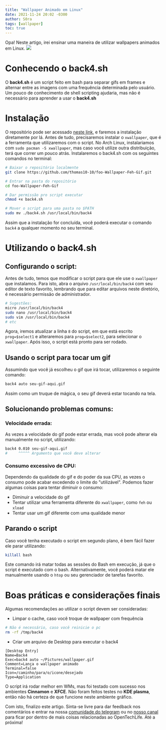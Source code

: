 ```yaml
---
title: "Wallpaper Animado em Linux"
date: 2021-11-24 20:02 -0300
author: S0ra
tags: [wallpaper]
toc: true
---
```


Opa! Neste artigo, irei ensinar uma maneira de utilizar wallpapers animados em Linux.
<img src="https://github.com/thomas10-10/foo-Wallpaper-Feh-Gif/raw/master/desktop-animation2.gif">



# Conhecendo o back4.sh
O **back4.sh** é um script feito em bash para separar gifs em frames e alternar entre as imagens com uma frequência determinada pelo usuário.
Um pouco de conhecimento de shell scripting ajudaria, mas não é necessário para aprender a usar o **back4.sh**

# Instalação
O repositório pode ser acessado [neste link](https://github.com/thomas10-10/foo-Wallpaper-Feh-Gif), e faremos a instalação diretamente por lá.
Antes de tudo, precisaremos instalar o `xwallpaper`, que é a ferramenta que utilizaremos com o script. No Arch Linux, instalariamos com `sudo pacman -S xwallpaper`, mas caso você utilize outra distribuição, terá que correr um pouco atrás.
Instalaremos o back4.sh com os seguintes comandos no terminal:
```bash
# Baixar o repositório localmente
git clone https://github.com/thomas10-10/foo-Wallpaper-Feh-Gif.git

# Entrar na pasta do repositório
cd foo-Wallpaper-Feh-Gif

# Dar permissão pro script executar
chmod +x back4.sh

# Mover o script para uma pasta no $PATH
sudo mv ./back4.sh /usr/local/bin/back4
```
Assim que a instalação for concluída, você poderá executar o comando `back4` a qualquer momento no seu terminal.

# Utilizando o back4.sh

## Configurando o script:
Antes de tudo, temos que modificar o script para que ele use o `xwallpaper` que instalamos.
Para isto, abra o arquivo `/usr/local/bin/back4` com seu editor de texto favorito, lembrando que para editar arquivos neste diretório, é necessário permissão de administrador.
```bash
# Sugestões:
micro /usr/local/bin/back4
sudo nano /usr/local/bin/back4
sudo vim /usr/local/bin/back4
# etc
```
Agora, iremos atualizar a linha `8` do script, em que está escrito `prog=$select1` e alteraremos para `prog=$select2`, para selecionar o `xwallpaper`.
Após isso, o script está pronto para ser rodado.

## Usando o script para tocar um gif
Assumindo que você já escolheu o gif que irá tocar, utilizaremos o seguinte comando:
```bash
back4 auto seu-gif-aqui.gif
```
Assim como um truque de mágica, o seu gif deverá estar tocando na tela.

## Solucionando problemas comuns:
### Velocidade errada:
As vezes a velocidade do gif pode estar errada, mas você pode alterar ela manualmente no script, utilizando:
```bash
back4 0.010 seu-gif-aqui.gif
#     ^^^^^ Argumento que você deve alterar
```
### Consumo excessivo de CPU:
Dependendo da qualidade do gif e do poder da sua CPU, as vezes o consumo pode acabar excedendo o limite do "utilizável". Podemos fazer algumas coisas para tentar diminuir o consumo:
- Diminuir a velocidade do gif
- Tentar utilizar uma ferramenta diferente do `xwallpaper`, como `feh` ou `xload`
- Tentar usar um gif diferente com uma qualidade menor

## Parando o script
Caso você tenha executado o script em segundo plano, é bem fácil fazer ele parar utilizando:
```bash
killall bash
```
Este comando irá matar todas as sessões do Bash em execução, já que o script é executado com o bash.
Alternativamente, você poderá matar ele manualmente usando o `htop` ou seu gerenciador de tarefas favorito.

# Boas práticas e considerações finais
Algumas recomendações ao utilizar o script devem ser consideradas:
- Limpar o cache, caso você troque de wallpaper com frequência<br>
 ```bash
 # Não é necessário, caso você reinicie o pc
 rm -rf /tmp/back4
 ```
- Criar um arquivo de Desktop para executar o back4
```
[Desktop Entry]
Name=Back4
Exec=back4 auto ~/Pictures/wallpaper.gif
Comment=Lança o wallpaper animado
Terminal=false
Icon=/caminho/para/o/icone/desejado
Type=Application
```

O script irá rodar melhor em WMs, mas foi testado com sucesso nos ambientes **Cinnamon** e **XFCE**. Não foram feitos testes no **KDE plasma**, então não há certeza de que funcione neste ambiente gráfico.

Com isto, finalizo este artigo. Sinta-se livre para dar feedback nos comentários e entrar na nossa [comunidade do telegram](https://t.me/opentechlife_comm) ou no [nosso canal](https://t.me/opentechlife) para ficar por dentro de mais coisas relacionadas ao OpenTechLife. Até a próxima!
